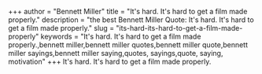 +++
author = "Bennett Miller"
title = "It's hard. It's hard to get a film made properly."
description = "the best Bennett Miller Quote: It's hard. It's hard to get a film made properly."
slug = "its-hard-its-hard-to-get-a-film-made-properly"
keywords = "It's hard. It's hard to get a film made properly.,bennett miller,bennett miller quotes,bennett miller quote,bennett miller sayings,bennett miller saying,quotes, sayings,quote, saying, motivation"
+++
It's hard. It's hard to get a film made properly.
